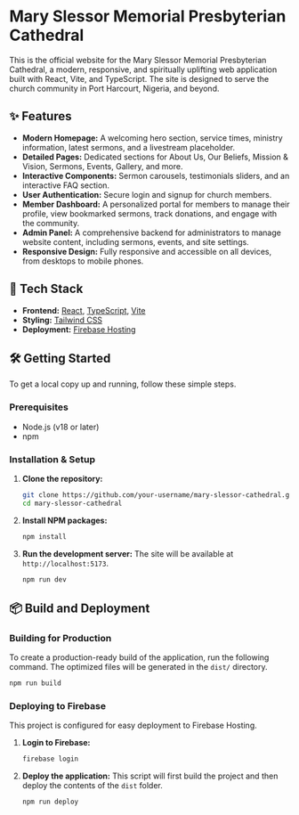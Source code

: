 # Mary Slessor Memorial Presbyterian Cathedral

This is the official website for the Mary Slessor Memorial Presbyterian Cathedral, a modern, responsive, and spiritually uplifting web application built with React, Vite, and TypeScript. The site is designed to serve the church community in Port Harcourt, Nigeria, and beyond.

## ✨ Features

*   **Modern Homepage:** A welcoming hero section, service times, ministry information, latest sermons, and a livestream placeholder.
*   **Detailed Pages:** Dedicated sections for About Us, Our Beliefs, Mission & Vision, Sermons, Events, Gallery, and more.
*   **Interactive Components:** Sermon carousels, testimonials sliders, and an interactive FAQ section.
*   **User Authentication:** Secure login and signup for church members.
*   **Member Dashboard:** A personalized portal for members to manage their profile, view bookmarked sermons, track donations, and engage with the community.
*   **Admin Panel:** A comprehensive backend for administrators to manage website content, including sermons, events, and site settings.
*   **Responsive Design:** Fully responsive and accessible on all devices, from desktops to mobile phones.

## 🚀 Tech Stack

*   **Frontend:** [React](https://reactjs.org/), [TypeScript](https://www.typescriptlang.org/), [Vite](https://vitejs.dev/)
*   **Styling:** [Tailwind CSS](https://tailwindcss.com/)
*   **Deployment:** [Firebase Hosting](https://firebase.google.com/docs/hosting)

## 🛠️ Getting Started

To get a local copy up and running, follow these simple steps.

### Prerequisites

*   Node.js (v18 or later)
*   npm

### Installation & Setup

1.  **Clone the repository:**
    ```sh
    git clone https://github.com/your-username/mary-slessor-cathedral.git
    cd mary-slessor-cathedral
    ```

2.  **Install NPM packages:**
    ```sh
    npm install
    ```

3.  **Run the development server:**
    The site will be available at `http://localhost:5173`.
    ```sh
    npm run dev
    ```

## 📦 Build and Deployment

### Building for Production

To create a production-ready build of the application, run the following command. The optimized files will be generated in the `dist/` directory.

```sh
npm run build
```

### Deploying to Firebase

This project is configured for easy deployment to Firebase Hosting.

1.  **Login to Firebase:**
    ```sh
    firebase login
    ```

2.  **Deploy the application:**
    This script will first build the project and then deploy the contents of the `dist` folder.
    ```sh
    npm run deploy
    ```
